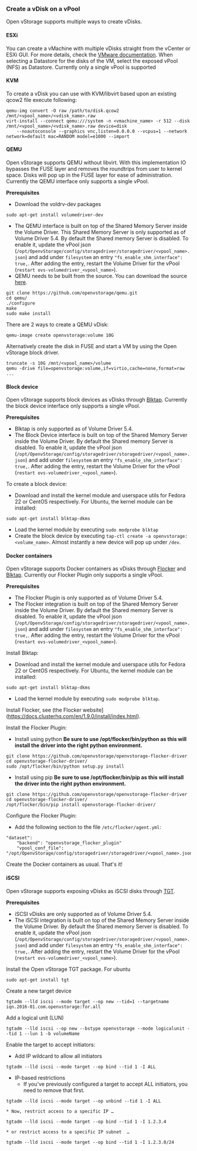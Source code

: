 ### Create a vDisk on a vPool
Open vStorage supports multiple ways to create vDisks.

#### <a name="esxi"></a>ESXi
You can create a vMachine with multiple vDisks straight from the vCenter or ESXi GUI. For more details, check the [VMware documentation](https://pubs.vmware.com/vsphere-51/index.jsp#com.vmware.vsphere.vm_admin.doc/GUID-7834894B-DD17-4D59-A9BF-A33D02478521.html). When selecting a Datastore for the disks of the VM, select the exposed vPool (NFS) as Datastore.
Currently only a single vPool is supported


#### <a name="kvm"></a>KVM
To create a vDisk you can use with KVM/libvirt based upon an existing qcow2 file execute following:
```
qemu-img convert -O raw /path/to/disk.qcow2 /mnt/<vpool_name>/<vdisk_name>.raw
virt-install --connect qemu:///system -n <vmachine_name> -r 512 --disk /mnt/<vpool_name>/<vdisk_name>.raw device=disk
    --noautoconsole --graphics vnc,listen=0.0.0.0 --vcpus=1 --network network=default mac=RANDOM model=e1000 --import
```

#### <a name="qemu"></a>QEMU
Open vStorage supports QEMU without libvirt. With this implementation IO bypasses the FUSE layer and removes the roundtrips from user to kernel space. Disks will pop up in the FUSE layer for ease of administration.
Currently the QEMU interface only supports a single vPool.

**Prerequisites**
* Download the voldrv-dev packages
```
sudo apt-get install volumedriver-dev
```
* The QEMU interface is built on top of the Shared Memory Server inside the Volume Driver. This Shared Memory Server is only supported as of Volume Driver 5.4. By default the Shared memory Server is disabled. To enable it, update the vPool json (`/opt/OpenvStorage/config/storagedriver/storagedriver/<vpool_name>.json`) and add under `filesystem` an entry  `"fs_enable_shm_interface": true,`. After adding the entry, restart the Volume Driver for the vPool (`restart ovs-volumedriver_<vpool_name>`).
* QEMU needs to be built from the source. You can download the source [here](https://github.com/openvstorage/qemu).

```
git clone https://github.com/openvstorage/qemu.git
cd qemu/
./configure
make
sudo make install
```

There are 2 ways to create a QEMU vDisk:
```
qemu-image create openvstorage:volume 10G
```
Alternatively create the disk in FUSE and start a VM by using the Open vStorage block driver.
```
truncate -s 10G /mnt/<vpool_name>/volume
qemu -drive file=openvstorage:volume,if=virtio,cache=none,format=raw ﻿...
```

#### <a name="block"></a>Block device
Open vStorage supports block devices as vDisks through [Blktap](http://wiki.xenproject.org/wiki/Blktap). Currently the block device interface only supports a single vPool.

**Prerequisites**
* Blktap is only supported as of Volume Driver 5.4.
* The Block Device interface is built on top of the Shared Memory Server inside the Volume Driver. By default the Shared memory Server is disabled. To enable it, update the vPool json (`/opt/OpenvStorage/config/storagedriver/storagedriver/<vpool_name>.json`) and add under `filesystem` an entry  `"fs_enable_shm_interface": true,`. After adding the entry, restart the Volume Driver for the vPool (`restart ovs-volumedriver_<vpool_name>`).

To create a block device:
* Download and install the kernel module and userspace utils for Fedora 22 or CentOS respectively. For Ubuntu, the kernel module can be installed:
```
sudo apt-get install blktap-dkms
```
* Load the kernel module by executing `sudo modprobe blktap`
* Create the block device by executing `tap-ctl create -a openvstorage:<volume_name>`. Almost instantly a new device will pop up under `/dev`.

#### <a name="docker"></a>Docker containers
Open vStorage supports Docker containers as vDisks through [Flocker](https://clusterhq.com/flocker/introduction/) and [Blktap](http://wiki.xenproject.org/wiki/Blktap). Currently our Flocker Plugin only supports a single vPool.

**Prerequisites**
* The Flocker Plugin is only supported as of Volume Driver 5.4.
* The Flocker integration is built on top of the Shared Memory Server inside the Volume Driver. By default the Shared memory Server is disabled. To enable it, update the vPool json (`/opt/OpenvStorage/config/storagedriver/storagedriver/<vpool_name>.json`) and add under `filesystem` an entry  `"fs_enable_shm_interface": true,`. After adding the entry, restart the Volume Driver for the vPool (`restart ovs-volumedriver_<vpool_name>`).

Install Blktap:
* Download and install the kernel module and userspace utils for Fedora 22 or CentOS respectively. For Ubuntu, the kernel module can be installed:
```
sudo apt-get install blktap-dkms
```
* Load the kernel module by executing `sudo modprobe blktap`.

Install Flocker, see (the Flocker website](https://docs.clusterhq.com/en/1.9.0/install/index.html).

Install the Flocker Plugin:

* Install using python
**Be sure to use /opt/flocker/bin/python as this will install the driver into the right python environment.**
```
git clone https://github.com/openvstorage/openvstorage-flocker-driver
cd openvstorage-flocker-driver/
sudo /opt/flocker/bin/python setup.py install
```
* Install using pip
**Be sure to use /opt/flocker/bin/pip as this will install the driver into the right python environment.**
```
git clone https://github.com/openvstorage/openvstorage-flocker-driver
cd openvstorage-flocker-driver/
/opt/flocker/bin/pip install openvstorage-flocker-driver/
```

Configure the Flocker Plugin:
* Add the following section to the file `/etc/flocker/agent.yml`:
```
"dataset":
    "backend": "openvstorage_flocker_plugin"
    "vpool_conf_file": "/opt/OpenvStorage/config/storagedriver/storagedriver/<vpool_name>.json"
```

Create the Docker containers as usual. That's it!

#### <a name="iscsi"></a>iSCSI
Open vStorage supports exposing vDisks as iSCSI disks through [TGT](http://stgt.sourceforge.net/).

**Prerequisites**
* iSCSI vDisks are only supported as of Volume Driver 5.4.
* The iSCSI integration is built on top of the Shared Memory Server inside the Volume Driver. By default the Shared memory Server is disabled. To enable it, update the vPool json (`/opt/OpenvStorage/config/storagedriver/storagedriver/<vpool_name>.json`) and add under `filesystem` an entry  `"fs_enable_shm_interface": true,`. After adding the entry, restart the Volume Driver for the vPool (`restart ovs-volumedriver_<vpool_name>`).

Install the Open vStorage TGT package. For ubuntu
```
sudo apt-get install tgt
```

Create a new target device
```
tgtadm --lld iscsi --mode target --op new --tid=1 --targetname iqn.2016-01.com.openvstorage:for.all
```

Add a logical unit (LUN)
```
tgtadm --lld iscsi --op new --bstype openvstorage --mode logicalunit --tid 1 --lun 1 -b volumeName
```

Enable the target to accept initiators:
* Add IP wildcard to allow all initiators
```
tgtadm --lld iscsi --mode target --op bind --tid 1 -I ALL
```

* IP-based restrictions
    * If you've previously configured a target to accept ALL initiators, you need to remove that first.
```
tgtadm --lld iscsi --mode target --op unbind --tid 1 -I ALL
```
    * Now, restrict access to a specific IP …
```
tgtadm --lld iscsi --mode target --op bind --tid 1 -I 1.2.3.4
```
    * or restrict access to a specific IP subnet  …
```
tgtadm --lld iscsi --mode target --op bind --tid 1 -I 1.2.3.0/24
```